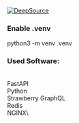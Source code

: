[![DeepSource](https://app.deepsource.com/gh/SeanS-code/action-forecast.svg/?label=code+coverage&show_trend=true&token=p3f68nUVKGPwU7iTs4Go8HZH)](https://app.deepsource.com/gh/SeanS-code/action-forecast/)


### Enable .venv
python3 -m venv .venv

### Used Software:

\
FastAPI\
Python\
Strawberry GraphQL\
Redis\
NGINX\
